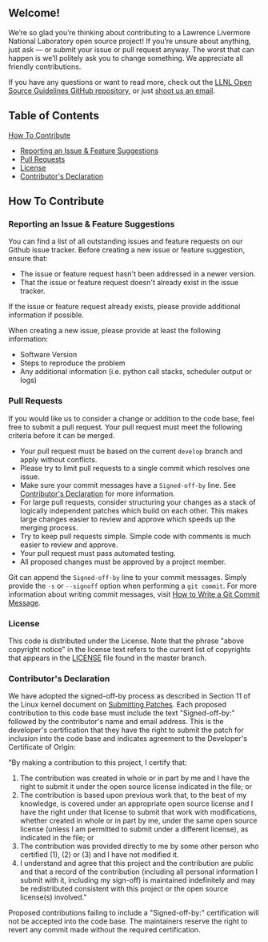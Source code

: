 ## Welcome!

We’re so glad you’re thinking about contributing to a Lawrence Livermore
National Laboratory open source project! If you’re unsure about anything, just
ask — or submit your issue or pull request anyway. The worst that can happen is
we’ll politely ask you to change something. We appreciate all friendly
contributions.

If you have any questions or want to read more, check out the [LLNL Open Source
Guidelines GitHub repository](https://github.com/LLNL/open-source-guidelines),
or just [shoot us an email](mailto:github-admin@llnl.gov).

## Table of Contents
[How To Contribute](#how-to-contribute)
  * [Reporting an Issue & Feature Suggestions](#reporting-an-issue--feature-suggestions)
  * [Pull Requests](#pull-requests)
  * [License](#license)
  * [Contributor's Declaration](#contributors-declaration)

## How To Contribute

### Reporting an Issue & Feature Suggestions
You can find a list of all outstanding issues and feature requests on our Github
issue tracker. Before creating a new issue or feature suggestion, ensure that:
* The issue or feature request hasn't been addressed in a newer version.
* That the issue or feature request doesn't already exist in the issue
tracker.

If the issue or feature request already exists, please provide additional
information if possible.

When creating a new issue, please provide at least the following information:
* Software Version
* Steps to reproduce the problem
* Any additional information (i.e. python call stacks, scheduler output
or logs)

### Pull Requests
If you would like us to consider a change or addition to the code base, feel
free to submit a pull request. Your pull request must meet the following
criteria before it can be merged.

* Your pull request must be based on the current `develop` branch and
apply without conflicts.
* Please try to limit pull requests to a single commit which resolves
one issue.
* Make sure your commit messages have a `Signed-off-by` line. See
[Contributor's Declaration](#contributors-declaration) for more information.
* For large pull requests, consider structuring your changes as a stack of
logically independent patches which build on each other.  This makes large
changes easier to review and approve which speeds up the merging process.
* Try to keep pull requests simple. Simple code with comments is much easier
to review and approve.
* Your pull request must pass automated testing.
* All proposed changes must be approved by a project member.

Git can append the `Signed-off-by` line to your commit messages. Simply
provide the `-s` or `--signoff` option when performing a `git commit`.
For more information about writing commit messages, visit [How to Write
a Git Commit Message](https://chris.beams.io/posts/git-commit/).

### License
This code is distributed under the License. Note that the phrase
"above copyright notice" in the license text refers to the current list of
copyrights that appears in the [LICENSE](LICENSE.md) file found
in the master branch.

### Contributor's Declaration
We have adopted the signed-off-by process as described in Section
11 of the Linux kernel document on [Submitting Patches](
https://www.kernel.org/doc/html/latest/process/submitting-patches.html).
Each proposed contribution to this code base must include the
text "Signed-off-by:" followed by the contributor's name and email address.
This is the developer's certification that they have the right to submit the
patch for inclusion into the code base and indicates agreement to the
Developer's Certificate of Origin:

"By making a contribution to this project, I certify that:
1. The contribution was created in whole or in part by me and I have the right
to submit it under the open source license indicated in the file; or
2. The contribution is based upon previous work that, to the best of my
knowledge, is covered under an appropriate open source license and I have the
right under that license to submit that work with modifications, whether
created in whole or in part by me, under the same open source license (unless
I am permitted to submit under a different license), as indicated in the file;
or
3. The contribution was provided directly to me by some other person who
certified (1), (2) or (3) and I have not modified it.
4. I understand and agree that this project and the contribution are public and
that a record of the contribution (including all personal information I submit
with it, including my sign-off) is maintained indefinitely and may be
redistributed consistent with this project or the open source license(s)
involved."

Proposed contributions failing to include a "Signed-off-by:" certification
will not be accepted into the code base. The maintainers reserve the right
to revert any commit made without the required certification.
